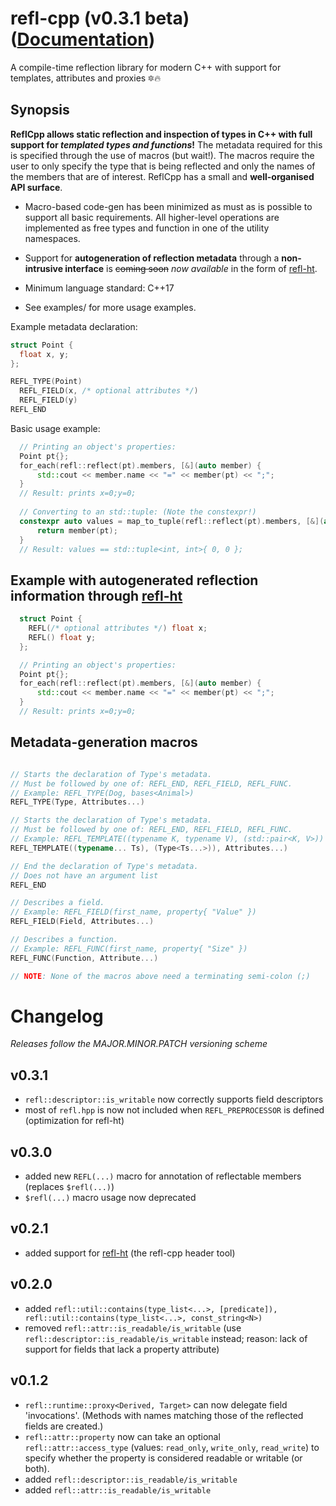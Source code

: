 # refl-cpp (v0.3.1 beta) ([Documentation](https://veselink1.github.io/refl-cpp/namespacerefl.html))
A compile-time reflection library for modern C++ with support for templates, attributes and proxies 🔯🔥

## Synopsis
**ReflCpp allows static reflection and inspection of types in C++ with full support for *templated types and functions*!** The metadata required for this is specified through the use of macros (but wait!). The macros require the user to only specify the type that is being reflected and only the names of the members that are of interest. ReflCpp has a small and **well-organised API surface**. 

- Macro-based code-gen has been minimized as must as is possible to support all basic requirements. All higher-level operations are implemented as free types and function in one of the utility namespaces.

- Support for **autogeneration of reflection metadata** through a **non-intrusive interface** is ~~coming soon~~ *now available* in the form of [refl-ht](https://github.com/veselink1/refl-ht).

- Minimum language standard: C++17

- See examples/ for more usage examples.

Example metadata declaration:
```cpp
struct Point {
  float x, y;
};

REFL_TYPE(Point)
  REFL_FIELD(x, /* optional attributes */)
  REFL_FIELD(y)
REFL_END
```
Basic usage example:
```cpp
  // Printing an object's properties: 
  Point pt{};
  for_each(refl::reflect(pt).members, [&](auto member) {
      std::cout << member.name << "=" << member(pt) << ";";
  }
  // Result: prints x=0;y=0;
  
  // Converting to an std::tuple: (Note the constexpr!)
  constexpr auto values = map_to_tuple(refl::reflect(pt).members, [&](auto member) {
      return member(pt);
  }
  // Result: values == std::tuple<int, int>{ 0, 0 };

```

## Example with autogenerated reflection information through [refl-ht](https://github.com/veselink1/refl-ht)
```cpp
  struct Point {
    REFL(/* optional attributes */) float x;
    REFL() float y;
  };

  // Printing an object's properties: 
  Point pt{};
  for_each(refl::reflect(pt).members, [&](auto member) {
      std::cout << member.name << "=" << member(pt) << ";";
  }
  // Result: prints x=0;y=0;

```

## Metadata-generation macros 
```cpp

// Starts the declaration of Type's metadata.
// Must be followed by one of: REFL_END, REFL_FIELD, REFL_FUNC.
// Example: REFL_TYPE(Dog, bases<Animal>)
REFL_TYPE(Type, Attributes...)

// Starts the declaration of Type's metadata.
// Must be followed by one of: REFL_END, REFL_FIELD, REFL_FUNC.
// Example: REFL_TEMPLATE((typename K, typename V), (std::pair<K, V>))
REFL_TEMPLATE((typename... Ts), (Type<Ts...>)), Attributes...)

// End the declaration of Type's metadata.
// Does not have an argument list
REFL_END

// Describes a field.
// Example: REFL_FIELD(first_name, property{ "Value" })
REFL_FIELD(Field, Attributes...)

// Describes a function.
// Example: REFL_FUNC(first_name, property{ "Size" })
REFL_FUNC(Function, Attribute...)

// NOTE: None of the macros above need a terminating semi-colon (;)

```

# Changelog
*Releases follow the MAJOR.MINOR.PATCH versioning scheme*

## v0.3.1
  - `refl::descriptor::is_writable` now correctly supports field descriptors
  - most of `refl.hpp` is now not included when `REFL_PREPROCESSOR` is defined (optimization for refl-ht)

## v0.3.0
  - added new `REFL(...)` macro for annotation of reflectable members (replaces `$refl(...)`)
  - `$refl(...)` macro usage now deprecated

## v0.2.1
  - added support for [refl-ht](https://github.com/veselink1/refl-ht) (the refl-cpp header tool)

## v0.2.0
  - added `refl::util::contains(type_list<...>, [predicate]), refl::util::contains(type_list<...>, const_string<N>)`
  - removed `refl::attr::is_readable/is_writable` (use `refl::descriptor::is_readable/is_writable` instead; reason: lack of support for fields that lack a property attribute)
  
## v0.1.2
  - `refl::runtime::proxy<Derived, Target>` can now delegate field 'invocations'. (Methods with names matching those of the reflected fields are created.)
  - `refl::attr::property` now can take an optional `refl::attr::access_type` (values: `read_only`, `write_only`, `read_write`) to specify whether the property is considered readable or writable (or both). 
  - added `refl::descriptor::is_readable/is_writable`
  - added `refl::attr::is_readable/is_writable`
